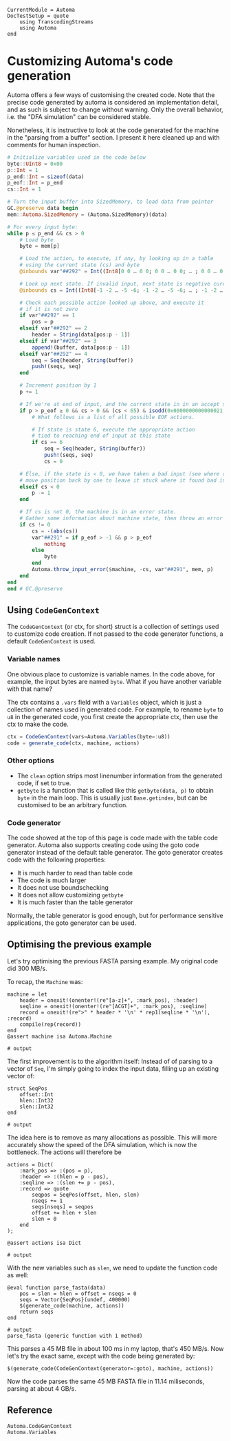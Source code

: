 ```@meta
CurrentModule = Automa
DocTestSetup = quote
    using TranscodingStreams
    using Automa
end
```

# Customizing Automa's code generation
Automa offers a few ways of customising the created code.
Note that the precise code generated by automa is considered an implementation detail,
and as such is subject to change without warning.
Only the overall behavior, i.e. the "DFA simulation" can be considered stable.

Nonetheless, it is instructive to look at the code generated for the machine in the "parsing from a buffer" section.
I present it here cleaned up and with comments for human inspection.

```julia
# Initialize variables used in the code below
byte::UInt8 = 0x00
p::Int = 1
p_end::Int = sizeof(data)
p_eof::Int = p_end
cs::Int = 1

# Turn the input buffer into SizedMemory, to load data from pointer
GC.@preserve data begin
mem::Automa.SizedMemory = (Automa.SizedMemory)(data)

# For every input byte:
while p ≤ p_end && cs > 0
    # Load byte
    byte = mem[p]

    # Load the action, to execute, if any, by looking up in a table
    # using the current state (cs) and byte
    @inbounds var"##292" = Int((Int8[0 0 … 0 0; 0 0 … 0 0; … ; 0 0 … 0 0; 0 0 … 0 0])[(cs - 1) << 8 + byte + 1])

    # Look up next state. If invalid input, next state is negative current state
    @inbounds cs = Int((Int8[-1 -2 … -5 -6; -1 -2 … -5 -6; … ; -1 -2 … -5 -6; -1 -2 … -5 -6])[(cs - 1) << 8 + byte + 1])

    # Check each possible action looked up above, and execute it
    # if it is not zero
    if var"##292" == 1
        pos = p
    elseif var"##292" == 2
        header = String(data[pos:p - 1])
    elseif if var"##292" == 3
        append!(buffer, data[pos:p - 1])
    elseif var"##292" == 4
        seq = Seq(header, String(buffer))
        push!(seqs, seq)
    end

    # Increment position by 1
    p += 1

    # If we're at end of input, and the current state in in an accept state:
    if p > p_eof ≥ 0 && cs > 0 && (cs < 65) & isodd(0x0000000000000021 >>> ((cs - 1) & 63))
        # What follows is a list of all possible EOF actions.

        # If state is state 6, execute the appropriate action
        # tied to reaching end of input at this state
        if cs == 6
            seq = Seq(header, String(buffer))
            push!(seqs, seq)
            cs = 0

    # Else, if the state is < 0, we have taken a bad input (see where cs was updated)
    # move position back by one to leave it stuck where it found bad input
    elseif cs < 0
        p -= 1
    end

    # If cs is not 0, the machine is in an error state.
    # Gather some information about machine state, then throw an error
    if cs != 0
        cs = -(abs(cs))
        var"##291" = if p_eof > -1 && p > p_eof
            nothing
        else
            byte
        end
        Automa.throw_input_error($machine, -cs, var"##291", mem, p)
    end
end
end # GC.@preserve
```

## Using `CodeGenContext`
The `CodeGenContext` (or ctx, for short) struct is a collection of settings used to customize code creation.
If not passed to the code generator functions, a default `CodeGenContext` is used.

### Variable names
One obvious place to customize is variable names.
In the code above, for example, the input bytes are named `byte`.
What if you have another variable with that name?

The ctx contains a `.vars` field with a `Variables` object, which is just a collection of names used in generated code.
For example, to rename `byte` to `u8` in the generated code, you first create the appropriate ctx,
then use the ctx to make the code.

```julia
ctx = CodeGenContext(vars=Automa.Variables(byte=:u8))
code = generate_code(ctx, machine, actions)
```

### Other options
* The `clean` option strips most linenumber information from the generated code, if set to true.
* `getbyte` is a function that is called like this `getbyte(data, p)` to obtain `byte` in the main loop.
  This is usually just `Base.getindex`, but can be customised to be an arbitrary function.

### Code generator
The code showed at the top of this page is code made with the table code generator.
Automa also supports creating code using the goto code generator instead of the default table generator.
The goto generator creates code with the following properties:
* It is much harder to read than table code
* The code is much larger
* It does not use boundschecking
* It does not allow customizing `getbyte`
* It is much faster than the table generator

Normally, the table generator is good enough, but for performance sensitive applications,
the goto generator can be used.

## Optimising the previous example
Let's try optimising the previous FASTA parsing example.
My original code did 300 MB/s.

To recap, the `Machine` was:

```jldoctest custom1; output = false
machine = let
    header = onexit!(onenter!(re"[a-z]+", :mark_pos), :header)
    seqline = onexit!(onenter!(re"[ACGT]+", :mark_pos), :seqline)
    record = onexit!(re">" * header * '\n' * rep1(seqline * '\n'), :record)
    compile(rep(record))
end
@assert machine isa Automa.Machine

# output

```

The first improvement is to the algorithm itself: Instead of of parsing to a vector of `Seq`,
I'm simply going to index the input data, filling up an existing vector of:

```jldoctest custom1; output = false
struct SeqPos
    offset::Int
    hlen::Int32
    slen::Int32
end

# output

```

The idea here is to remove as many allocations as possible.
This will more accurately show the speed of the DFA simulation, which is now the bottleneck.
The actions will therefore be 

```jldoctest custom1; output = false
actions = Dict(
    :mark_pos => :(pos = p),
    :header => :(hlen = p - pos),
    :seqline => :(slen += p - pos),
    :record => quote
        seqpos = SeqPos(offset, hlen, slen)
        nseqs += 1
        seqs[nseqs] = seqpos
        offset += hlen + slen
        slen = 0
    end
);

@assert actions isa Dict

# output

```

With the new variables such as `slen`, we need to update the function code as well:
```jldoctest custom1; output = false
@eval function parse_fasta(data)
    pos = slen = hlen = offset = nseqs = 0
    seqs = Vector{SeqPos}(undef, 400000)
    $(generate_code(machine, actions))
    return seqs
end

# output
parse_fasta (generic function with 1 method)
```

This parses a 45 MB file in about 100 ms in my laptop, that's 450 MB/s.
Now let's try the exact same, except with the code being generated by:

`$(generate_code(CodeGenContext(generator=:goto), machine, actions))`

Now the code parses the same 45 MB FASTA file in 11.14 miliseconds, parsing at about 4 GB/s.

## Reference

```@docs
Automa.CodeGenContext
Automa.Variables
```